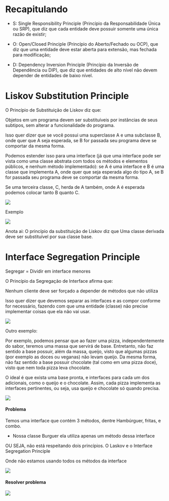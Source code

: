 
# Recapitulando

  

-   S: Single Responsibility Principle (Princípio da Responsabilidade Única ou SRP), que diz que cada entidade deve possuir somente uma única razão de existir;
    
-   O: Open/Closed Principle (Princípio do Aberto/Fechado ou OCP), que diz que uma entidade deve estar aberta para extensão, mas fechada para modificação;
    
-   D: Dependency Inversion Principle (Princípio da Inversão de Dependência ou DIP), que diz que entidades de alto nível não devem depender de entidades de baixo nível.
    

  
  
  
  
  

# Liskov Substitution Principle

  

O Princípio de Substituição de Liskov diz que:

  

Objetos em um programa devem ser substituíveis por instâncias de seus subtipos, sem alterar a funcionalidade do programa.

  

Isso quer dizer que se você possui uma superclasse  A e uma subclasse  B, onde quer que A seja esperada, se B for passada seu programa deve se comportar da mesma forma.

  

Podemos estender isso para uma interface (já que uma interface pode ser vista como uma classe abstrata com todos os métodos e elementos públicos, e nenhum método implementado): se A é uma interface e B é uma classe que implementa A, onde quer que seja esperada algo do tipo A, se B for passada seu programa deve se comportar da mesma forma.

  

Se uma terceira classe, C, herda de A também, onde A é esperada podemos colocar tanto B quanto C.

  
  

![](https://lh5.googleusercontent.com/Qs80UqneRLUQDHQ4cEIOMv3wgBM-wO3FKPjJMmSgev0cMrUg6mWMlGQmwaY-ddGfm9HWaRlTIK1uhvuBX4VNrfdiqLe_z_vVOVWMAYA8VXGYKGDzg_0OBUGDejKS96qSOlDtFEJ5Lgg6Dm67GAvlZxU)

  

Exemplo

  
![](https://lh3.googleusercontent.com/vozRJfKmZXoE-reqWkZ2-FDQtBu84oZcKU1dVhAcw6cYAEkz5ytNrJMKjOnY5sl_fn32wvwIlsKjvfUwM1m2qodxmGSsxbMKW-FyPkG9FvZrZ_dl7UaySaywLnVYGYtuOHR4KGolQuzOp91r5fnSixw)  

Anota ai: O princípio da substituição de Liskov diz que Uma classe derivada deve ser substituível por sua classe base.

  
  
  

# Interface Segregation Principle

Segregar = Dividir em interface menores

  
  

O Princípio da Segregação de Interface afirma que:

  

Nenhum cliente deve ser forçado a depender de métodos que não utiliza

  
  

Isso quer dizer que devemos separar as interfaces e as compor conforme for necessário, fazendo com que uma entidade (classe) não precise implementar coisas que ela não vai usar.

  
  
  
  
  
  
  

![](https://lh4.googleusercontent.com/_hsywHB9rgFhJY175tYcenx5nBzeVHFPto-iiJg08q0vSlg1dwuTgo6WesLA4-ulyPiG3YGwjfbsK9LlnJEExsC7HAJJokUTPw7SfDAO1QpEbUwhQh-q9VJOyhspJJdJBb7oSqPlw1m-4KpBOS4mRBo)

  
  

Outro exemplo:

  
  

Por exemplo, podemos pensar que ao fazer uma pizza, independentemente do sabor, teremos uma massa que servirá de base. Entretanto, não faz sentido a base possuir, além da massa, queijo, visto que algumas pizzas (por exemplo as doces ou veganas) não levam queijo. Da mesma forma, não faz sentido a base possuir chocolate (tal como em uma pizza doce), visto que nem toda pizza leva chocolate.

  

O ideal é que exista uma base pronta, e interfaces para cada um dos adicionais, como o queijo e o chocolate. Assim, cada pizza implementa as interfaces pertinentes, ou seja, usa queijo e chocolate só quando precisa.

  
  
  
  
  
  
  
  
  
  

![](https://lh5.googleusercontent.com/hG0AIVbI4xrMCztSsOlIh-DdPK6fzxzZEJMVWmxKbzN4FfeYxdEQ3Z7J-_99T8RhaMb5ngFbuvmm8Fyxz0GQus0zE5VBX1smFoZb1MiA5Z7q2S7CnK1sL1cB_1536E3BKQYi635YAV1fb0YhDPneb-M)

  
  
  

#### Problema

Temos uma interface que contém 3 métodos, dentre Hambúrguer, fritas, e combo.

  

-   Nossa classe Burguer ela utiliza apenas um método dessa interface
    

OU SEJA, não está respeitando dois princípios. O Laskov e o Interface Segregation Principle

  

Onde não estamos usando todos os métodos da interface

![](https://lh5.googleusercontent.com/TZtrWxBkR-YRXEcqTBJ1I3LXFuQwMp09dCaANZ8WJ23aoX2KtmiEOp2uLBmsCkl6Nga9cxcUWPLoE0L9wHG4gEJAvWRucVx0hy1vwDQgU2CJIqwHC5KLvL6Hii_qfxyQHApUMx61rX8jV2NCzLywtD4)

  

#### Resolver problema

  

![](https://lh6.googleusercontent.com/Zp6X22OSUFS3fuJWp6N9B5u0Cx0hjwJfDJ5ncVe59HotZUOoV6WTT9iOpuO17rXBHqSfp6_brL6894iZbSisynWMmIVaAPt0akY6FR1XS1BwUhHFsvkgLfil0n9fdAZh6XOwACrFI8HhlR0ieaRfgL0)